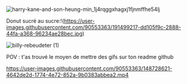 ![harry-kane-and-son-heung-min_1j4rqggxhagxj1fjnmffhe54lj](https://user-images.githubusercontent.com/90553363/191499367-fbd2dcc2-ffa1-4a20-a4b6-440f6fe1240f.jpg)



Donut sucré au sucre:!(https://user-images.githubusercontent.com/90553363/191499217-dd105f9c-2888-44fa-a368-96234ae28bec.jpg)


![billy-rebeudeter (1)](https://user-images.githubusercontent.com/90553363/147875363-432905b0-828c-4498-9499-e0f82610dbef.gif)

POV : t'as trouvé le moyen de mettre des gifs sur ton readme github

https://user-images.githubusercontent.com/90553363/148728621-4642de2d-1774-4e72-852a-9b0383abbea2.mp4

